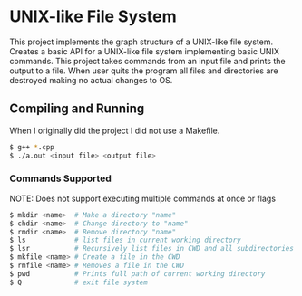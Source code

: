 # UNIX-like File System

This project implements the graph structure of a UNIX-like file system. Creates
a basic API for a UNIX-like file system implementing basic UNIX commands. This
project takes commands from an input file and prints the output to a file. When
user quits the program all files and directories are destroyed making no actual
changes to OS.

## Compiling and Running

When I originally did the project I did not use a Makefile.
```bash
$ g++ *.cpp
$ ./a.out <input file> <output file>
```

### Commands Supported
NOTE: Does not support executing multiple commands at once or flags

```bash
$ mkdir <name>  # Make a directory "name"
$ chdir <name>  # Change directory to "name"
$ rmdir <name>  # Remove directory "name"
$ ls 		    # list files in current working directory
$ lsr 		    # Recursively list files in CWD and all subdirectories
$ mkfile <name> # Create a file in the CWD
$ rmfile <name> # Removes a file in the CWD
$ pwd			# Prints full path of current working directory
$ Q				# exit file system
```